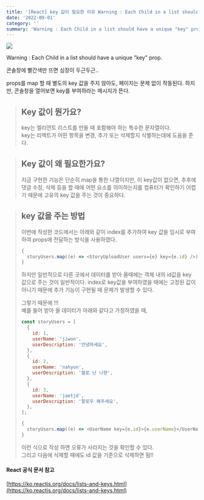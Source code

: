 ```yaml
---
title: '[React] key 값이 필요한 이유 Warning : Each Child in a list should have a unique "key" prop.'
date: '2022-09-01'
category: ''
summary: 'Warning : Each Child in a list should have a unique "key" prop. 무슨 오류일까요?'
---
```


![](https://velog.velcdn.com/images/jiwonyyy/post/d7d0adce-b7ac-4827-a853-2554b1227755/image.png)

Warning : Each Child in a list should have a unique "key" prop.

콘솔창에 빨간색만 뜨면 심장이 두근두근..

props를 map 할 때 별도의 key 값을 주지 않아도, 페이지는 문제 없이 작동된다. 하지만, 콘솔창을 열어보면 key를 부여하라는 메시지가 뜬다.

> ## Key 값이 뭔가요?
>
> key는 엘리먼트 리스트를 만들 때 포함해야 하는 특수한 문자열이다.  
> key는 리액트가 어떤 항목을 변경, 추가 또는 삭제할지 식별하는데에 도움을 준다.

> ## Key 값이 왜 필요한가요?
>
> 지금 구현한 기능은 단순히 map을 통한 나열이지만, 이 key값이 없으면, 추후에 댓글 수정, 삭제 등을 할 때에 어떤 요소를 의미하는지를 컴퓨터가 확인하기 어렵기 때문에 고유의 key 값을 주는 것이 중요하다.

> ## key 값을 주는 방법
>
> 이번에 작성한 코드에서는 아래와 같이 index를 추가하여 key 값을 임시로 부여하여 props에 전달하는 방식을 사용하였다.
>
> ```js
> {
>   storyUsers.map((e) => <StoryUploadUser users={e} key={e.id} />);
> }
> ```
>
> 하지만 일반적으로 다른 곳에서 데이터를 받아 올때에는 객체 내의 id값을 key 값으로 주는 것이 일반적이다. index로 key값을 부여하였을 때에는 고정된 값이 아니기 때문에 추가 기능이 구현될 때 문제가 발생할 수 있다.
>
> 그렇기 때문에 !!!  
> 예를 들어 받아 올 데이터가 아래와 같다고 가정하였을 때,
>
> ```js
> const storyUsers = [
>   {
>     id: 1,
>     userName: 'jiwon',
>     userDescription: '안녕하세요',
>   },
>   {
>     id: 2,
>     userName: 'nahyun',
>     userDescription: '헬로 난 나현',
>   },
>   {
>     id: 3,
>     userName: 'jaetjd',
>     userDescription: '팔로우 해주세요',
>   },
> ];
> ```
>
> ```js
> {
>   storyUsers.map((e) => <UserName key={e.id}>{e.userName}</UserName>);
> }
> ```
>
> 이런 식으로 작성 하면 오류가 사라지는 것을 확인할 수 있다.  
> 그리고 다음에 삭제할 때에도 id 값을 기준으로 삭제하면 됨!!

#### React 공식 문서 참고

[https://ko.reactjs.org/docs/lists-and-keys.html](https://ko.reactjs.org/docs/lists-and-keys.html)
